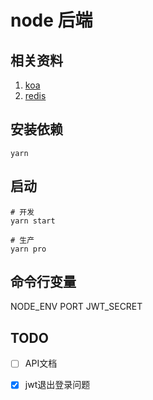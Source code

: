 # node 后端

## 相关资料
1. [koa](https://github.com/koajs/koa)
1. [redis](https://github.com/luin/ioredis)

## 安装依赖
```
yarn
```

## 启动
```
# 开发
yarn start

# 生产
yarn pro
```

## 命令行变量
NODE_ENV
PORT
JWT_SECRET

## TODO
- [ ] API文档
- [x] jwt退出登录问题

